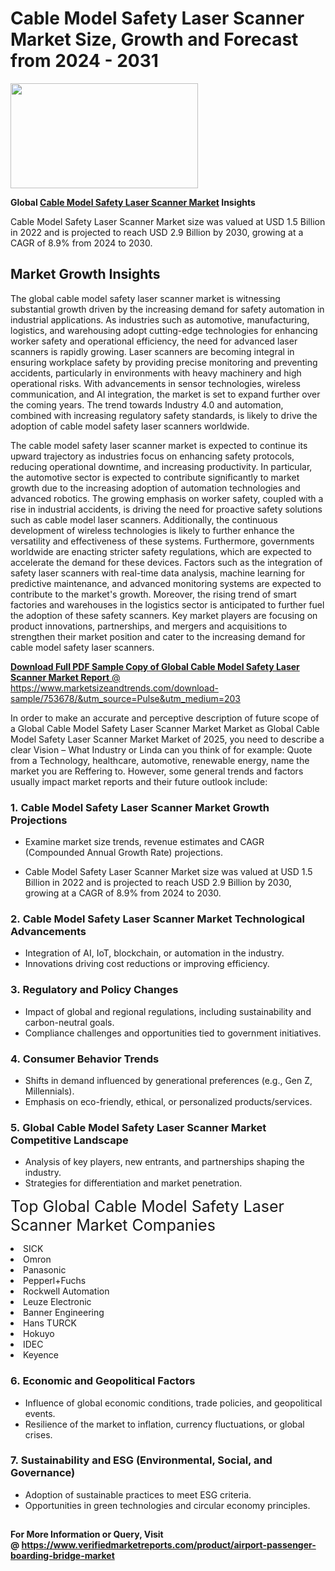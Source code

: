 <H1>Cable Model Safety Laser Scanner Market Size, Growth and Forecast from 2024 - 2031</H1><img class="aligncenter size-medium wp-image-584254" src="https://thirdeyenews.in/wp-content/uploads/2024/09/Global-Market-Research-300x168.jpeg" alt="" width="300" height="168" /><p><strong>Global&nbsp;<a href="https://www.marketsizeandtrends.com/download-sample/753678/&amp;utm_source=Pulse&amp;utm_medium=203">Cable Model Safety Laser Scanner Market</a> Insights</strong></p><p>Cable Model Safety Laser Scanner Market size was valued at USD 1.5 Billion in 2022 and is projected to reach USD 2.9 Billion by 2030, growing at a CAGR of 8.9% from 2024 to 2030.</p><p><h2>Market Growth Insights</h2> <p>The global cable model safety laser scanner market is witnessing substantial growth driven by the increasing demand for safety automation in industrial applications. As industries such as automotive, manufacturing, logistics, and warehousing adopt cutting-edge technologies for enhancing worker safety and operational efficiency, the need for advanced laser scanners is rapidly growing. Laser scanners are becoming integral in ensuring workplace safety by providing precise monitoring and preventing accidents, particularly in environments with heavy machinery and high operational risks. With advancements in sensor technologies, wireless communication, and AI integration, the market is set to expand further over the coming years. The trend towards Industry 4.0 and automation, combined with increasing regulatory safety standards, is likely to drive the adoption of cable model safety laser scanners worldwide.</p> <p><a href="javascript:void(0);"></a></p> <p>The cable model safety laser scanner market is expected to continue its upward trajectory as industries focus on enhancing safety protocols, reducing operational downtime, and increasing productivity. In particular, the automotive sector is expected to contribute significantly to market growth due to the increasing adoption of automation technologies and advanced robotics. The growing emphasis on worker safety, coupled with a rise in industrial accidents, is driving the need for proactive safety solutions such as cable model laser scanners. Additionally, the continuous development of wireless technologies is likely to further enhance the versatility and effectiveness of these systems. Furthermore, governments worldwide are enacting stricter safety regulations, which are expected to accelerate the demand for these devices. Factors such as the integration of safety laser scanners with real-time data analysis, machine learning for predictive maintenance, and advanced monitoring systems are expected to contribute to the market's growth. Moreover, the rising trend of smart factories and warehouses in the logistics sector is anticipated to further fuel the adoption of these safety scanners. Key market players are focusing on product innovations, partnerships, and mergers and acquisitions to strengthen their market position and cater to the increasing demand for cable model safety laser scanners. <p><a href="javascript:void(0);"></p><p><span class=""><strong>Download Full PDF Sample Copy of Global Cable Model Safety Laser Scanner Market Report</strong> @ <a href="https://www.marketsizeandtrends.com/download-sample/753678/&amp;utm_source=Pulse&amp;utm_medium=203" target="_blank">https://www.marketsizeandtrends.com/download-sample/753678/&amp;utm_source=Pulse&amp;utm_medium=203</a></span></p><p>In order to make an accurate and perceptive description of future scope of a Global&nbsp;Cable Model Safety Laser Scanner Market Market as Global&nbsp;Cable Model Safety Laser Scanner Market Market of 2025, you need to describe a clear Vision &ndash; What Industry or Linda can you think of for example: Quote from a Technology, healthcare, automotive, renewable energy, name the market you are Reffering to. However, some general trends and factors usually impact market reports and their future outlook include:</p><h3>1.&nbsp;<strong>Cable Model Safety Laser Scanner Market Growth Projections</strong></h3><ul><li>Examine market size trends, revenue estimates and CAGR (Compounded Annual Growth Rate) projections.</li><li><p>Cable Model Safety Laser Scanner Market size was valued at USD 1.5 Billion in 2022 and is projected to reach USD 2.9 Billion by 2030, growing at a CAGR of 8.9% from 2024 to 2030.</p></li></ul><h3>2.&nbsp;<strong>Cable Model Safety Laser Scanner Market Technological Advancements</strong></h3><ul><li>Integration of AI, IoT, blockchain, or automation in the industry.</li><li>Innovations driving cost reductions or improving efficiency.</li></ul><h3>3.&nbsp;<strong>Regulatory and Policy Changes</strong></h3><ul><li>Impact of global and regional regulations, including sustainability and carbon-neutral goals.</li><li>Compliance challenges and opportunities tied to government initiatives.</li></ul><h3>4.&nbsp;<strong>Consumer Behavior Trends</strong></h3><ul><li>Shifts in demand influenced by generational preferences (e.g., Gen Z, Millennials).</li><li>Emphasis on eco-friendly, ethical, or personalized products/services.</li></ul><h3>5.&nbsp;<strong>Global Cable Model Safety Laser Scanner Market Competitive Landscape</strong></h3><ul><li>Analysis of key players, new entrants, and partnerships shaping the industry.</li><li>Strategies for differentiation and market penetration.</li></ul><p data-pm-slice="1 1 []"><span style="color: inherit; font-family: inherit; font-size: 25px;">Top Global Cable Model Safety Laser Scanner Market Companies</span></p><div class="" data-test-id=""><p><li>SICK</li><li> Omron</li><li> Panasonic</li><li> Pepperl+Fuchs</li><li> Rockwell Automation</li><li> Leuze Electronic</li><li> Banner Engineering</li><li> Hans TURCK</li><li> Hokuyo</li><li> IDEC</li><li> Keyence</li></p></div><h3>6.&nbsp;<strong>Economic and Geopolitical Factors</strong></h3><ul><li>Influence of global economic conditions, trade policies, and geopolitical events.</li><li>Resilience of the market to inflation, currency fluctuations, or global crises.</li></ul><h3>7.&nbsp;<strong>Sustainability and ESG (Environmental, Social, and Governance)</strong></h3><ul><li>Adoption of sustainable practices to meet ESG criteria.</li><li>Opportunities in green technologies and circular economy principles.</li></ul><h2><strong style="font-size: 14px;">For More Information or Query, Visit @&nbsp;</strong><a style="background-color: #ffffff; font-size: 14px;" href="https://www.marketsizeandtrends.com/report/cable-model-safety-laser-scanner-market/" target="_blank">https://www.verifiedmarketreports.com/product/airport-passenger-boarding-bridge-market</a></h2>
